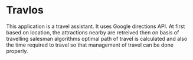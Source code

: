 # Travlos
This application is a travel assistant. It uses Google directions API. At first based on location, the attractions nearby are retreived then on basis of travelling salesman algorithms optimal path of travel is calculated and also the time required to travel so that management of travel can be done properly.
